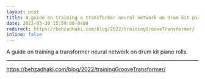 ```yaml
---
layout: post
title: A guide on training a transformer neural network on drum kit piano rolls
date: 2022-03-30 15:59:00-0400
redirect: https://behzadhaki.com/blog/2022/trainingGrooveTransformer/
inline: false
---
```


A guide on training a transformer neural network on drum kit piano rolls.

***

https://behzadhaki.com/blog/2022/trainingGrooveTransformer/